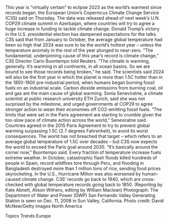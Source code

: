 This year is “virtually certain” to eclipse 2023 as the world’s warmest since records began, the European Union’s Copernicus Climate Change Service (C3S) said on Thursday.
The data was released ahead of next week’s U.N. COP29 climate summit in Azerbaijan, where countries will try to agree a huge increase in funding to tackle climate change. Donald Trump’s victory in the U.S. presidential election has dampened expectations for the talks.
C3S said that from January to October, the average global temperature had been so high that 2024 was sure to be the world’s hottest year – unless the temperature anomaly in the rest of the year plunged to near-zero.
“The fundamental, underpinning cause of this year’s record is climate change,” C3S Director Carlo Buontempo told Reuters.
“The climate is warming, generally. It’s warming in all continents, in all ocean basins. So we are bound to see those records being broken,” he said.
The scientists said 2024 will also be the first year in which the planet is more than 1.5C hotter than in the 1850-1900 pre-industrial period, when humans began burning fossil fuels on an industrial scale.
Carbon dioxide emissions from burning coal, oil and gas are the main cause of global warming.
Sonia Seneviratne, a climate scientist at public research university ETH Zurich, said she was not surprised by the milestone, and urged governments at COP29 to agree stronger action to wean their economies off CO2-emitting fossil fuels.
“The limits that were set in the Paris agreement are starting to crumble given the too-slow pace of climate action across the world,” Seneviratne said.
Countries agreed in the 2015 Paris Agreement to try to prevent global warming surpassing 1.5C (2.7 degrees Fahrenheit), to avoid its worst consequences.
The world has not breached that target – which refers to an average global temperature of 1.5C over decades – but C3S now expects the world to exceed the Paris goal around 2030.
“It’s basically around the corner now,” Buontempo said.
Every fraction of temperature increase fuels extreme weather.
In October, catastrophic flash floods killed hundreds of people in Spain, record wildfires tore through Peru, and flooding in Bangladesh destroyed more than 1 million tons of rice, sending food prices skyrocketing. In the U.S., Hurricane Milton was also worsened by human-caused climate change.
C3S’ records go back to 1940, which are cross-checked with global temperature records going back to 1850.
(Reporting by Kate Abnett, Alison Withers, editing by William Maclean)
Photograph: The Department of Water and Power (DWP) San Fernando Valley Generating Station is seen on Dec. 11, 2008 in Sun Valley, California. Photo credit: David McNew/Getty Images North America

Topics
Trends
Europe
